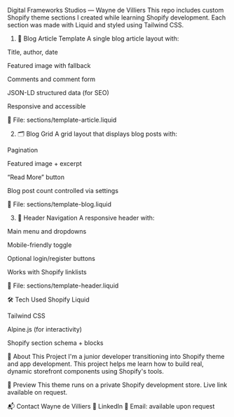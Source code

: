 Digital Frameworks Studios — Wayne de Villiers
This repo includes custom Shopify theme sections I created while learning Shopify development. Each section was made with Liquid and styled using Tailwind CSS.

1. 📝 Blog Article Template
   A single blog article layout with:

Title, author, date

Featured image with fallback

Comments and comment form

JSON-LD structured data (for SEO)

Responsive and accessible

📄 File: sections/template-article.liquid

2. 🗂️ Blog Grid
   A grid layout that displays blog posts with:

Pagination

Featured image + excerpt

“Read More” button

Blog post count controlled via settings

📄 File: sections/template-blog.liquid

3. 🧭 Header Navigation
   A responsive header with:

Main menu and dropdowns

Mobile-friendly toggle

Optional login/register buttons

Works with Shopify linklists

📄 File: sections/template-header.liquid

🛠 Tech Used
Shopify Liquid

Tailwind CSS

Alpine.js (for interactivity)

Shopify section schema + blocks

📌 About This Project
I'm a junior developer transitioning into Shopify theme and app development.
This project helps me learn how to build real, dynamic storefront components using Shopify's tools.

🔗 Preview
This theme runs on a private Shopify development store.
Live link available on request.

📬 Contact
Wayne de Villiers
🔗 LinkedIn
📧 Email: available upon request
